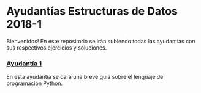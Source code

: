 # Ayudantías Estructuras de Datos 2018-1

Bienvenidos! En este repositorio se irán subiendo todas las ayudantías con sus respectivos ejercicios y soluciones.

### [Ayudantía 1](https://github.com/JohnBidwellB/EDD-2018-1/tree/master/Ayudant%C3%ADa%201)

En esta ayudantía se dará una breve guía sobre el lenguaje de programación Python.
